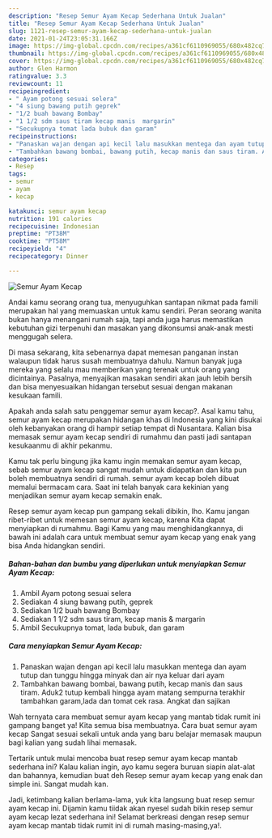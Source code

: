 ```yaml
---
description: "Resep Semur Ayam Kecap Sederhana Untuk Jualan"
title: "Resep Semur Ayam Kecap Sederhana Untuk Jualan"
slug: 1121-resep-semur-ayam-kecap-sederhana-untuk-jualan
date: 2021-01-24T23:05:31.166Z
image: https://img-global.cpcdn.com/recipes/a361cf6110969055/680x482cq70/semur-ayam-kecap-foto-resep-utama.jpg
thumbnail: https://img-global.cpcdn.com/recipes/a361cf6110969055/680x482cq70/semur-ayam-kecap-foto-resep-utama.jpg
cover: https://img-global.cpcdn.com/recipes/a361cf6110969055/680x482cq70/semur-ayam-kecap-foto-resep-utama.jpg
author: Glen Harmon
ratingvalue: 3.3
reviewcount: 11
recipeingredient:
- " Ayam potong sesuai selera"
- "4 siung bawang putih geprek"
- "1/2 buah bawang Bombay"
- "1 1/2 sdm saus tiram kecap manis  margarin"
- "Secukupnya tomat lada bubuk dan garam"
recipeinstructions:
- "Panaskan wajan dengan api kecil lalu masukkan mentega dan ayam tutup dan tunggu hingga minyak dan air nya keluar dari ayam"
- "Tambahkan bawang bombai, bawang putih, kecap manis dan saus tiram. Aduk2 tutup kembali hingga ayam matang sempurna terakhir tambahkan garam,lada dan tomat cek rasa. Angkat dan sajikan"
categories:
- Resep
tags:
- semur
- ayam
- kecap

katakunci: semur ayam kecap 
nutrition: 191 calories
recipecuisine: Indonesian
preptime: "PT38M"
cooktime: "PT58M"
recipeyield: "4"
recipecategory: Dinner

---
```



![Semur Ayam Kecap](https://img-global.cpcdn.com/recipes/a361cf6110969055/680x482cq70/semur-ayam-kecap-foto-resep-utama.jpg)

Andai kamu seorang orang tua, menyuguhkan santapan nikmat pada famili merupakan hal yang memuaskan untuk kamu sendiri. Peran seorang  wanita bukan hanya menangani rumah saja, tapi anda juga harus memastikan kebutuhan gizi terpenuhi dan masakan yang dikonsumsi anak-anak mesti menggugah selera.

Di masa  sekarang, kita sebenarnya dapat memesan panganan instan walaupun tidak harus susah membuatnya dahulu. Namun banyak juga mereka yang selalu mau memberikan yang terenak untuk orang yang dicintainya. Pasalnya, menyajikan masakan sendiri akan jauh lebih bersih dan bisa menyesuaikan hidangan tersebut sesuai dengan makanan kesukaan famili. 



Apakah anda salah satu penggemar semur ayam kecap?. Asal kamu tahu, semur ayam kecap merupakan hidangan khas di Indonesia yang kini disukai oleh kebanyakan orang di hampir setiap tempat di Nusantara. Kalian bisa memasak semur ayam kecap sendiri di rumahmu dan pasti jadi santapan kesukaanmu di akhir pekanmu.

Kamu tak perlu bingung jika kamu ingin memakan semur ayam kecap, sebab semur ayam kecap sangat mudah untuk didapatkan dan kita pun boleh membuatnya sendiri di rumah. semur ayam kecap boleh dibuat memalui bermacam cara. Saat ini telah banyak cara kekinian yang menjadikan semur ayam kecap semakin enak.

Resep semur ayam kecap pun gampang sekali dibikin, lho. Kamu jangan ribet-ribet untuk memesan semur ayam kecap, karena Kita dapat menyiapkan di rumahmu. Bagi Kamu yang mau menghidangkannya, di bawah ini adalah cara untuk membuat semur ayam kecap yang enak yang bisa Anda hidangkan sendiri.

<!--inarticleads1-->

##### Bahan-bahan dan bumbu yang diperlukan untuk menyiapkan Semur Ayam Kecap:

1. Ambil  Ayam potong sesuai selera
1. Sediakan 4 siung bawang putih, geprek
1. Sediakan 1/2 buah bawang Bombay
1. Sediakan 1 1/2 sdm saus tiram, kecap manis &amp; margarin
1. Ambil Secukupnya tomat, lada bubuk, dan garam




<!--inarticleads2-->

##### Cara menyiapkan Semur Ayam Kecap:

1. Panaskan wajan dengan api kecil lalu masukkan mentega dan ayam tutup dan tunggu hingga minyak dan air nya keluar dari ayam
1. Tambahkan bawang bombai, bawang putih, kecap manis dan saus tiram. Aduk2 tutup kembali hingga ayam matang sempurna terakhir tambahkan garam,lada dan tomat cek rasa. Angkat dan sajikan




Wah ternyata cara membuat semur ayam kecap yang mantab tidak rumit ini gampang banget ya! Kita semua bisa membuatnya. Cara buat semur ayam kecap Sangat sesuai sekali untuk anda yang baru belajar memasak maupun bagi kalian yang sudah lihai memasak.

Tertarik untuk mulai mencoba buat resep semur ayam kecap mantab sederhana ini? Kalau kalian ingin, ayo kamu segera buruan siapin alat-alat dan bahannya, kemudian buat deh Resep semur ayam kecap yang enak dan simple ini. Sangat mudah kan. 

Jadi, ketimbang kalian berlama-lama, yuk kita langsung buat resep semur ayam kecap ini. Dijamin kamu tiidak akan nyesel sudah bikin resep semur ayam kecap lezat sederhana ini! Selamat berkreasi dengan resep semur ayam kecap mantab tidak rumit ini di rumah masing-masing,ya!.

